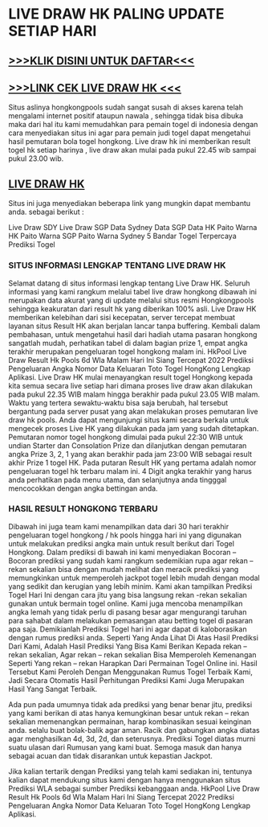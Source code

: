 # LIVE DRAW HK PALING UPDATE SETIAP HARI

## [>>>KLIK DISINI UNTUK DAFTAR<<<](https://bit.ly/gacor-gacor)

## [>>>LINK CEK LIVE DRAW HK <<<](https://bit.ly/live-draw-hk)

Situs aslinya hongkongpools sudah sangat susah di akses karena telah mengalami internet positif ataupun nawala , sehingga tidak bisa dibuka maka dari hal itu kami memudahkan para pemain togel di indonesia dengan cara menyediakan situs ini agar para pemain judi togel dapat mengetahui hasil pemutaran bola togel hongkong. Live draw hk ini memberikan result togel hk setiap harinya , live draw akan mulai pada pukul 22.45 wib sampai pukul 23.00 wib.

## [LIVE DRAW HK](https://bit.ly/live-draw-hk)

Situs ini juga menyediakan beberapa link yang mungkin dapat membantu anda. sebagai berikut :

Live Draw SDY
Live Draw SGP
Data Sydney
Data SGP
Data HK
Paito Warna HK
Paito Warna SGP
Paito Warna Sydney
5 Bandar Togel Terpercaya
Prediksi Togel

### SITUS INFORMASI LENGKAP TENTANG LIVE DRAW HK
Selamat datang di situs informasi lengkap tentang Live Draw HK. Seluruh informasi yang kami rangkum melalui tabel live draw hongkong dibawah ini merupakan data akurat yang di update melalui situs resmi Hongkongpools sehingga keakuratan dari result hk yang diberikan 100% asli.
Live Draw HK memberikan kelebihan dari sisi kecepatan, server tercepat membuat layanan situs Result HK akan berjalan lancar tanpa buffering. Kembali dalam pembahasan, untuk mengetahui hasil dari hadiah utama pasaran hongkong sangatlah mudah, perhatikan tabel di dalam bagian prize 1, empat angka terakhir merupakan pengeluaran togel hongkong malam ini. HkPool Live Draw Result Hk Pools 6d Wla Malam Hari Ini Siang Tercepat 2022 Prediksi Pengeluaran Angka Nomor Data Keluaran Toto Togel HongKong Lengkap Aplikasi. Live Draw HK mulai menayangkan result togel Hongkong kepada kita semua secara live setiap hari dimana proses live draw akan dilakukan pada pukul 22.35 WIB malam hingga berakhir pada pukul 23.05 WIB malam. Waktu yang tertera sewaktu-waktu bisa saja berubah, hal tersebut bergantung pada server pusat yang akan melakukan proses pemutaran live draw hk pools. Anda dapat mengunjungi situs kami secara berkala untuk mengecek proses Live HK yang dilakukan pada jam yang sudah ditetapkan. Pemutaran nomor togel hongkong dimulai pada pukul 22:30 WIB untuk undian Starter dan Consolation Prize dan dilanjutkan dengan pemutaran angka Prize 3, 2, 1 yang akan berakhir pada jam 23:00 WIB sebagai result akhir Prize 1 togel HK. Pada putaran Result HK yang pertama adalah nomor pengeluaran togel hk terbaru malam ini. 4 Digit angka terakhir yang harus anda perhatikan pada menu utama, dan selanjutnya anda tingggal mencocokkan dengan angka bettingan anda.

### HASIL RESULT HONGKONG TERBARU
Dibawah ini juga team kami menampilkan data dari 30 hari terakhir pengeluaran togel hongkong / hk pools hingga hari ini yang digunakan untuk melakukan prediksi angka main untuk result berikut dari Togel Hongkong. Dalam prediksi di bawah ini kami menyediakan Bocoran – Bocoran prediksi yang sudah kami rangkum sedemikian rupa agar rekan – rekan sekalian bisa dengan mudah melihat dan meracik prediksi yang memungkinkan untuk memperoleh jackpot togel lebih mudah dengan modal yang sedikit dan kerugian yang lebih minim.
Kami akan tampilkan Prediksi Togel Hari Ini dengan cara jitu yang bisa langsung rekan -rekan sekalian gunakan untuk bermain togel online.
Kami juga mencoba menampilkan angka lemah yang tidak perlu di pasang besar agar mengurangi taruhan para sahabat dalam melakukan pemasangan atau betting togel di pasaran apa saja. Demikianlah Prediksi Togel hari ini agar dapat di kaloborasikan dengan rumus prediksi anda. Seperti Yang Anda Lihat Di Atas Hasil Prediksi Dari Kami, Adalah Hasil Prediksi Yang Bisa Kami Berikan Kepada rekan – rekan sekalian, Agar rekan – rekan sekalian Bisa Memperoleh Kemenangan Seperti Yang rekan – rekan Harapkan Dari Permainan Togel Online ini. Hasil Tersebut Kami Peroleh Dengan Menggunakan Rumus Togel Terbaik Kami, Jadi Secara Otomatis Hasil Perhitungan Prediksi Kami Juga Merupakan Hasil Yang Sangat Terbaik.

Ada pun pada umumnya tidak ada prediksi yang benar benar jitu, prediksi yang kami berikan di atas hanya kemungkinan besar untuk rekan – rekan sekalian memenangkan permainan, harap kombinasikan sesuai keinginan anda. selalu buat bolak-balik agar aman. Racik dan gabungkan angka diatas agar menghasilkan 4d, 3d, 2d, dan seterusnya. Prediksi Togel diatas murni suatu ulasan dari Rumusan yang kami buat. Semoga masuk dan hanya sebagai acuan dan tidak disarankan untuk kepastian Jackpot.

Jika kalian tertarik dengan Prediksi yang telah kami sediakan ini, tentunya kalian dapat mendukung situs kami dengan hanya menggunakan situs Prediksi WLA sebagai sumber Prediksi kebanggaan anda. HkPool Live Draw Result Hk Pools 6d Wla Malam Hari Ini Siang Tercepat 2022 Prediksi Pengeluaran Angka Nomor Data Keluaran Toto Togel HongKong Lengkap Aplikasi.
